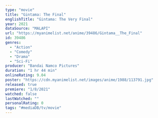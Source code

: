 ```yaml
---
type: "movie"
title: "Gintama: The Final"
englishTitle: "Gintama: The Very Final"
year: 2021
dataSource: "MALAPI"
url: "https://myanimelist.net/anime/39486/Gintama__The_Final"
id: 39486
genres: 
  - "Action"
  - "Comedy"
  - "Drama"
  - "Sci-Fi"
producer: "Bandai Namco Pictures"
duration: "1 hr 44 min"
onlineRating: 9.04
poster: "https://cdn.myanimelist.net/images/anime/1988/113791.jpg"
released: true
premiere: "1/8/2021"
watched: false
lastWatched: ""
personalRating: 0
tags: "#mediaDB/tv/movie"
---
```

